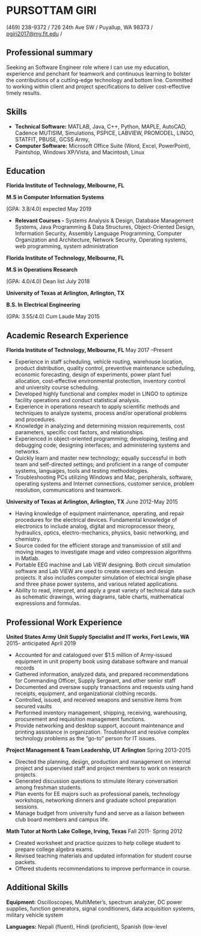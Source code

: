# PURSOTTAM GIRI #
(469) 238-9372 / 
726 24th Ave SW / 
Puyallup, WA 98373 / 
pgiri2017@my.fit.edu / 


## Professional summary

Seeking an Software Engineer role where I can use
my education, experience and penchant for teamwork and continuous learning to bolster the
contributions of a cutting-edge technology and bottom line. Committed to working within client
and project specifications to deliver cost-effective timely results.
## Skills ##
* __Technical Software:__ MATLAB, Java, C++, Python, MAPLE, AutoCAD, Cadence MUTISIM,
Simulations, PSPICE, LABVIEW, PROMODEL, LINGO, STATFIT, PBUSE, GCSS Army,
* __Computer Software:__ Microsoft Office Suite (Word, Excel, PowerPoint), Paintshop, Windows
XP/Vista, and Macintosh, Linux
## Education ##
__Florida Institute of Technology, Melbourne, FL__

 __M.S in Computer Information Systems__

  (GPA: 3.8/4.0) expected May 2019
* __Relevant Courses -__ Systems Analysis & Design, Database Management Systems, Java
Programming & Data Structures, Object-Oriented Design, Information Security, Assembly
Language Programming, Computer Organization and Architecture, Network Security, Operating
systems, web programming, system administration


__Florida Institute of Technology, Melbourne, FL__

 __M.S in Operations Research__ 

 (GPA: 4.0/4.0) Dean list July 2018
 

__University of Texas at Arlington, Arlington, TX__

__B.S. In Electrical Engineering__

 (GPA: 3.55/4.0) Cum Laude May 2015

## Academic Research Experience ##
__Florida Institute of Technology, Melbourne, FL__           May 2017 –Present
* Experience in staff scheduling, vehicle routing, warehouse location, product distribution, quality
control, preventive maintenance scheduling, economic forecasting, design of experiments, power
plant fuel allocation, cost-effective environmental protection, inventory control and university
course scheduling.
* Developed highly functional and complex model in LINGO to optimize facility operations and
conduct statistical analysis.
* Experience in operations research to apply scientific methods and techniques to analyze systems,
process and/or operational problems and procedures.
* Knowledge in analyzing and determining mission requirements, cost parameters, specific cost
factors, and relationships.
* Experienced in object-oriented programming; developing, testing and debugging code; designing
interfaces; and administering systems and networks.
* Quickly learn and master new technology; equally successful in both team and self-directed
settings; and proficient in a range of computer systems, languages, tools and testing
methodologies.
* Troubleshooting PCs utilizing Windows and Mac, peripherals, software, operating systems and
Internet connections, customer service, problem resolution, communications and teamwork.

 __University of Texas at Arlington, Arlington, TX__          June 2012-May 2015
* Having knowledge of equipment maintenance, operating, and repair procedures for the electrical
devices. Fundamental knowledge of electronics to include analog, digital and microprocessor
theory, hydraulics, optics, electro-mechanics, physics, basic networking, and chemistry.
* Source coded for the efficient storage and transmission of still and moving images to investigate
image and video compression algorithms in Matlab.
* Portable EEG machine and Lab VIEW designing. Both circuit simulation software and Lab VIEW
are used to create exercises and design projects. It also includes computer simulation of electrical
single phase and three phase power systems, and various related applications.
* Ability to read, interpret, and apply a great variety of technical data such as schematic drawings,
wiring diagrams, table charts, mathematical expressions and formulas.


## Professional Work Experience
__United States Army__
__Unit Supply Specialist and IT works, Fort Lewis, WA__      2015- anticipated April 2019
* Accounted for and catalogued over $1.5 million of Army-issued equipment in unit property book
using database software and manual records
* Gathered information, analyzed data, and prepared recommendations for Commanding Officer,
Supply Sergeant, and other senior staff
* Documented and oversaw supply transactions and requests using hand receipts, equipment, and
organizational clothing records.
* Controlled, issued, and received weapons and sensitive items from secured vaults
* Performed inventory management, shipping, receiving, warehousing, procurement and requisition
management functions.
* Provide networking and desktop support, account maintenance and printing assistance in
organization. Troubleshoot and resolve complex technology problems as the “go-to” person for IT
issues.

__Project Management & Team Leadership, UT Arlington__      Spring 2013-2015
* Directed the planning, design, production and management on internal project and supervised staff
and project members to work on research projects.
* Generated discussion questions to stimulate literary conversation among freshman students.
* Plan events for EE majors such as professional panels, technology workshops, networking dinners
and graduate school preparation sessions.
* Manage budget from university fund and serve as a liaison between club board members and
campus life.

__Math Tutor at North Lake College, Irving, Texas__         Fall 2011- Spring 2012
* Created worksheet and practice quizzes to help college student to prepare college algebra exams.
* Revised teaching materials and updated information for student course packets.
* Offered students recommendations to improve performance in course.

## Additional Skills
__Equipment:__ Oscilloscopes, MultiMeter’s, spectrum analyzer, DC power supplies, function
generators, signal conditioners, data acquisition systems, military vehicle system

 __Languages:__ Nepali (fluent), Hindi (proficient), Spanish (low-level